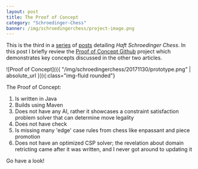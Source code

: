 ```yaml
---
layout: post
title: The Proof of Concept
category: "Schroedinger-Chess"
banner: /img/schroedingerchess/project-image.png
---
```


This is the third in a [series](schroedinger-chess/2017/11/28/introduction-to-haft-schroedinger-chess.html) of [posts](schroedinger-chess/2017/11/29/as-a-csp-problem.html) detailing *Haft Schroedinger Chess*. In this post I briefly review the [Proof of Concept Github](https://github.com/mpeter28/HaftSchroedingerChess) project which demonstrates key concepts discussed in the other two articles.

![Proof of Concept]({{ "/img/schroedingerchess/20171130/prototype.png" | absolute_url }}){:class="img-fluid rounded"}

The Proof of Concept:

1. Is written in Java
2. Builds using Maven
3. Does not have any AI, rather it showcases a constraint satisfaction problem solver that can determine move legality
4. Does not have check
5. Is missing many 'edge' case rules from chess like enpassant and piece promotion
6. Does not have an optimized CSP solver; the revelation about domain retricting came after it was written, and I never got around to updating it

Go have a look!

